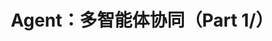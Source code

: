 ---
title: "Agent：多智能体协同（Part 1/）"
excerpt: '分布式与多智能体'

collection: theory
category: 
permalink: /theory/agent/coo
tags: 
  - agent

layout: single
read_time: true
author_profile: false
comments: true
share: true
related: true
---